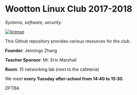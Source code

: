 # Wootton Linux Club 2017-2018

*Systems, software, security.*

[![license](https://img.shields.io/github/license/jennydaman/twlinux.svg)](https://github.com/jennydaman/twlinux/blob/master/UNLICENSE)

This Github repository provides various resources for the club.

**Founder**: Jennings Zhang

**Teacher Sponsor**: Mr. Erin Marshall

**Room**: 15 networking lab (next to the cafeteria)

We meet **every Tuesday after-school from 14:40 to 15:30**.

*DFTBA.*
